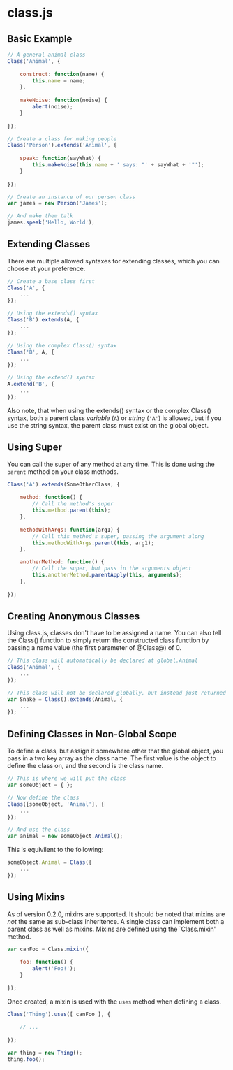 # class.js

## Basic Example

```javascript
// A general animal class
Class('Animal', {
    
    construct: function(name) {
        this.name = name;
    },
    
    makeNoise: function(noise) {
        alert(noise);
    }
    
});

// Create a class for making people
Class('Person').extends('Animal', {
    
    speak: function(sayWhat) {
        this.makeNoise(this.name + ' says: "' + sayWhat + '"');
    }
    
});

// Create an instance of our person class
var james = new Person('James');

// And make them talk
james.speak('Hello, World');
```

## Extending Classes

There are multiple allowed syntaxes for extending classes, which you can choose at your preference.

```javascript
// Create a base class first
Class('A', {
    ...
});

// Using the extends() syntax
Class('B').extends(A, {
    ...
});

// Using the complex Class() syntax
Class('B', A, {
    ...
});

// Using the extend() syntax
A.extend('B', {
    ...
});
```

Also note, that when using the extends() syntax or the complex Class() syntax, both a parent class *variable* (`A`) or *string* (`'A'`) is allowed, but if you use the string syntax, the parent class must exist on the global object.

## Using Super

You can call the super of any method at any time. This is done using the `parent` method on your class methods.

```javascript
Class('A').extends(SomeOtherClass, {
    
    method: function() {
        // Call the method's super
        this.method.parent(this);
    },
    
    methodWithArgs: function(arg1) {
        // Call this method's super, passing the argument along
        this.methodWithArgs.parent(this, arg1);
    },

    anotherMethod: function() {
        // Call the super, but pass in the arguments object
        this.anotherMethod.parentApply(this, arguments);
    },
    
});
```

## Creating Anonymous Classes

Using class.js, classes don't have to be assigned a name. You can also tell the Class() function to simply return the constructed class function by passing a name value (the first parameter of @Class@) of 0.

```javascript
// This class will automatically be declared at global.Animal
Class('Animal', {
    ...
});

// This class will not be declared globally, but instead just returned
var Snake = Class().extends(Animal, {
    ...
});
```

## Defining Classes in Non-Global Scope

To define a class, but assign it somewhere other that the global object, you pass in a two key array as the class name. The first value is the object to define the class on, and the second is the class name.

```javascript
// This is where we will put the class
var someObject = { };

// Now define the class
Class([someObject, 'Animal'], {
    ...
});

// And use the class
var animal = new someObject.Animal();
```

This is equivilent to the following:

```javascript
someObject.Animal = Class({
	...
});
```

## Using Mixins

As of version 0.2.0, mixins are supported. It should be noted that mixins are *not* the same as sub-class inheritence. A single class can implement both a parent class as well as mixins. Mixins are defined using the `Class.mixin' method.

```javascript
var canFoo = Class.mixin({
	
	foo: function() {
		alert('Foo!');
	}
	
});
```

Once created, a mixin is used with the `uses` method when defining a class.

```javascript
Class('Thing').uses([ canFoo ], {
	
	// ...
	
});

var thing = new Thing();
thing.foo();
```

